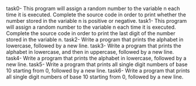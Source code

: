 task0- This program will assign a random number to the variable n each time it is executed. Complete the source code in order to print whether the number stored in the variable n is positive or negative.
task1- This program will assign a random number to the variable n each time it is executed. Complete the source code in order to print the last digit of the number stored in the variable n.
task2- Write a program that prints the alphabet in lowercase, followed by a new line.
task3- Write a program that prints the alphabet in lowercase, and then in uppercase, followed by a new line.
task4- Write a program that prints the alphabet in lowercase, followed by a new line.
task5- Write a program that prints all single digit numbers of base 10 starting from 0, followed by a new line.
task6- Write a program that prints all single digit numbers of base 10 starting from 0, followed by a new line.
